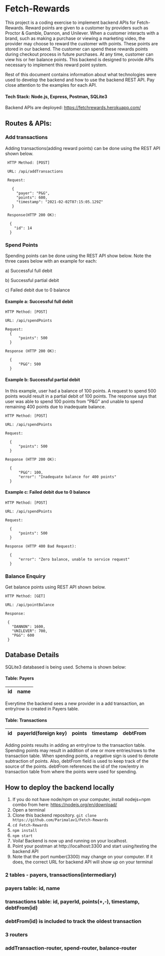 # Fetch-Rewards

This project is a coding exercise to implement backend APIs for Fetch-Rewards. Reward points are given to a customer by providers such as Proctor & Gamble, Dannon, and Unilever. When a customer interacts with a brand, such as making a purchase or viewing a marketing video, the provider may choose to reward the customer with points. These points are stored in our backend. The customer can spend these rewards points during checkout process in future purchases. At any time, customer can view his or her balance points. This backend is designed to provide APIs necessary to implement this reward point system.

Rest of this document contains information about what technologies were used to develop the backend and how to use the backend REST API. Pay close attention to the examples for each API.

#### Tech Stack: Node.js, Express, Postman, SQLite3
 
 Backend APIs are deployed: https://fetchrewards.herokuapp.com/

## Routes & APIs:

### Add transactions
Adding transactions(adding reward points) can be done using the REST API shown below. 

     HTTP Method: [POST] 
  
     URL: /api/addTransactions
   
     Request:
   
       { 
         "payer": "P&G", 
         "points": 600,
         "timestamp": "2021-02-02T07:15:05.129Z"
       }
       
     Response(HTTP 200 OK):
     
      {
        "id": 14
      }

### Spend Points
Spending points can be done using the REST API show below. Note the three cases below with an example for each: 

a) Successful full debit 

b) Successful partial debit 

c) Failed  debit due to 0 balance
 
    
   #### Example a: Successful full debit
    
    HTTP Method: [POST]
   
    URL: /api/spendPoints
    
    Request:
      {
          "points": 500
      }
  
    Response (HTTP 200 OK):
    
      {
          "P&G": 500
      }
    
   #### Example b: Successful partial debit
   In this example, user had a balance of 100 points. A request to spend 500 points would result in a partial debit of 100 points. 
   The response says that user was able to spend 100 points from "P&G" and unable to spend remaining 400 points due to inadequate balance.
    
    HTTP Method: [POST]
   
    URL: /api/spendPoints
    
    Request:
    
      {
          "points": 500
      }
  
    Response (HTTP 200 OK):
    
      {
          "P&G": 100,
          "error": "Inadequate balance for 400 points"
      }
    
   #### Example c: Failed debit due to 0 balance
    
    HTTP Method: [POST]
   
    URL: /api/spendPoints
    
    Request:
    
      {
          "points": 500
      }
  
    Response (HTTP 400 Bad Request):
    
      {
          "error": "Zero balance, unable to service request"
      }    
    
### Balance Enquiry
Get balance points using REST API shown below.

    HTTP Method: [GET]
   
    URL: /api/pointBalance
    
    Response:
    
     {
       "DANNON": 1600,
       "UNILEVER": 700,
       "P&G": 600
     }
  
 
 ## Database Details
 SQLite3 databased is being used. Schema is shown below:

#### Table: Payers
|  id  | name |
|:----:|:----:|

Everytime the backend sees a new provider in a add transaction, an entry/row is created in Payers table. 

#### Table: Transactions
|  id  | payerId(foreign key) | points | timestamp | debtFrom |
|:----:|:--------------------:|:------:|:---------:|:--------:|

Adding points results in adding an entry/row to the transaction table. Spending points may result in addition of one or more entries/rows to the transaction table.
When spending points, a negative sign is used to denote subtraction of points. Also, debtFrom field is used to keep track of the source of the points. debtFrom references the id of the row/entry in transaction table from where the points were used for spending.

## How to deploy the backend locally
1. If you do not have node/npm on your computer, install nodejs+npm combo from here: https://nodejs.org/en/download/
2. Open a terminal
3. Clone this backend repository. ```git clone https://github.com/Parimalav1/Fetch-Rewards```
4. ```cd Fetch-Rewards```
5. ```npm install```
6. ```npm start```
7. Voila! Backend is now up and running on your localhost.
8. Point your postman at http://localhost:3300 and start using/testing the backend API
9. Note that the port number(3300) may change on your computer. If it does, the correct URL for backend API will show up on your terminal

### 2 tables - payers, transactions(intermediary)
### payers table: id, name
### transactions table: id, payerId, points(+,-), timestamp, debtFrom(id)
### debtFrom(id) is included to track the oldest transaction

### 3 routers
### addTransaction-router, spend-router, balance-router
